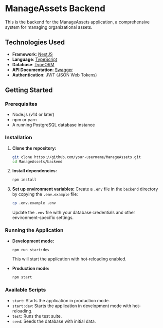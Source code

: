 # ManageAssets Backend

This is the backend for the ManageAssets application, a comprehensive system for managing organizational assets.

## Technologies Used

- **Framework**: [NestJS](https://nestjs.com/)
- **Language**: [TypeScript](https://www.typescriptlang.org/)
- **Database**: [TypeORM](https://typeorm.io/)
- **API Documentation**: [Swagger](https://swagger.io/)
- **Authentication**: JWT (JSON Web Tokens)

## Getting Started

### Prerequisites

- Node.js (v14 or later)
- npm or yarn
- A running PostgreSQL database instance

### Installation

1. **Clone the repository:**

   ```bash
   git clone https://github.com/your-username/ManageAssets.git
   cd ManageAssets/backend
   ```

2. **Install dependencies:**

   ```bash
   npm install
   ```

3. **Set up environment variables:**
   Create a `.env` file in the `backend` directory by copying the `.env.example` file:
   ```bash
   cp .env.example .env
   ```
   Update the `.env` file with your database credentials and other environment-specific settings.

### Running the Application

- **Development mode:**

  ```bash
  npm run start:dev
  ```

  This will start the application with hot-reloading enabled.

- **Production mode:**
  ```bash
  npm start
  ```

### Available Scripts

- `start`: Starts the application in production mode.
- `start:dev`: Starts the application in development mode with hot-reloading.
- `test`: Runs the test suite.
- `seed`: Seeds the database with initial data.
